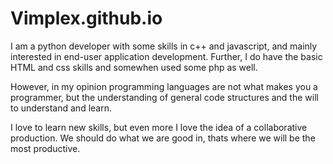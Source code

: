 # Vimplex.github.io

I am a python developer with some skills in c++ and javascript, and mainly interested in end-user application development.
Further, I do have the basic HTML and css skills and somewhen used some php as well. 

However, in my opinion programming languages are not what makes you a programmer, but the understanding of general code structures and the will to understand and learn. 

I love to learn new skills, but even more I love the idea of a collaborative production. We should do what we are good in, thats where we will be the most productive.


